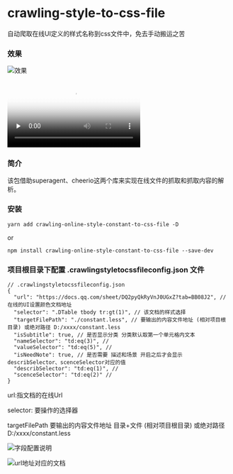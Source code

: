 # crawling-style-to-css-file
自动爬取在线UI定义的样式名称到css文件中，免去手动搬运之苦


### 效果
![效果](https://gitee.com/mm376064383/assets/raw/master/img/crawling-style-to-css-file/result.gif)


<video id="video" controls="" preload="none" poster="https://raw.githubusercontent.com/tiger-mini/assets/main/img/crawling-style-to-css-file/cover.png">
<source id="mp4" src="https://raw.githubusercontent.com/tiger-mini/assets/main/img/crawling-style-to-css-file/result.mp4" type="video/mp4">
</video>


### 简介
该包借助superagent、cheerio这两个库来实现在线文件的抓取和抓取内容的解析。


### 安装

```
yarn add crawling-online-style-constant-to-css-file -D
```
or
```
npm install crawling-online-style-constant-to-css-file --save-dev
```


### 项目根目录下配置 .crawlingstyletocssfileconfig.json 文件

```
// .crawlingstyletocssfileconfig.json 
{
  "url": "https://docs.qq.com/sheet/DQ2pyQkRyVnJ0UGxZ?tab=BB08J2", // 在线的UI设置颜色文档地址
  "selector": ".DTable tbody tr:gt(1)", // 该文档的样式选择
  "targetFilePath": "./constant.less", // 要输出的内容文件地址 (相对项目根目录) 或绝对路径 D:/xxxx/constant.less
  "isSubtitle": true, // 是否显示分类 分类默认取第一个单元格内文本
  "nameSelector": "td:eq(3)", //
  "valueSelector": "td:eq(5)", //
  "isNeedNote": true, // 是否需要 描述和场景 开启之后才会显示describSelector、scenceSelector对应的值
  "describSelector": "td:eq(1)", //
  "scenceSelector": "td:eq(2)" //
}
```

url:指文档的在线Url

selector: 要操作的选择器

targetFilePath 要输出的内容文件地址 目录+文件 (相对项目根目录) 或绝对路径 D:/xxxx/constant.less 

![字段配置说明](https://gitee.com/mm376064383/assets/raw/master/img/crawling-style-to-css-file/crawling-syle-to-css-file.png)


![url地址对应的文档](https://gitee.com/mm376064383/assets/raw/master/img/crawling-style-to-css-file/crawling-docs-online.png)

